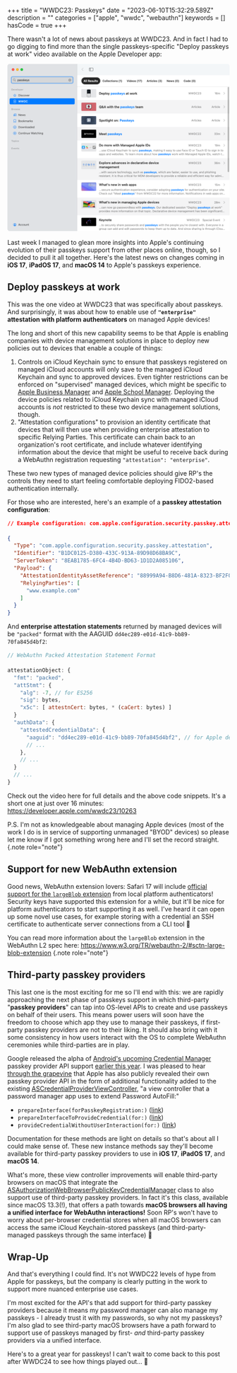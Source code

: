 +++
title = "WWDC23: Passkeys"
date = "2023-06-10T15:32:29.589Z"
description = ""
categories = ["apple", "wwdc", "webauthn"]
keywords = []
hasCode = true
+++

There wasn't a lot of news about passkeys at WWDC23. And in fact I had to go digging to find more than the single passkeys-specific "Deploy passkeys at work" video available on the Apple Developer app:

![A screenshot of the Apple Developers app on macOS. A search for "passkeys" brings up a list of collections, videos, and articles with the keyword highlighted, but a mix of content from both WWDC22 and WWDC23. Only one video, "Deploy passkeys at work", is specifically about passkeys.](images/developers_app_passkeys_search.png)

Last week I managed to glean more insights into Apple's continuing evolution of their passkeys support from other places online, though, so I decided to pull it all together. Here's the latest news on changes coming in **iOS 17**, **iPadOS 17**, and **macOS 14** to Apple's passkeys experience.

## Deploy passkeys at work

This was the one video at WWDC23 that was specifically about passkeys. And surprisingly, it was about how to enable use of **`"enterprise"` attestation with platform authenticators** on managed Apple devices!

The long and short of this new capability seems to be that Apple is enabling companies with device management solutions in place to deploy new policies out to devices that enable a couple of things:

1. Controls on iCloud Keychain sync to ensure that passkeys registered on managed iCloud accounts will only save to the managed iCloud Keychain and sync to approved devices. Even tighter restrictions can be enforced on "supervised" managed devices, which might be specific to [Apple Business Manager](https://www.apple.com/business/enterprise/it/) and [Apple School Manager](https://www.apple.com/education/). Deploying the device policies related to iCloud Keychain sync with managed iCloud accounts is *not* restricted to these two device management solutions, though.
2. "Attestation configurations" to provision an identity certificate that devices that will then use when providing enterprise attestation to specific Relying Parties. This certificate can chain back to an organization's root certificate, and include whatever identifying information about the device that might be useful to receive back during a WebAuthn registration requesting `"attestation": "enterprise"`.

These two new types of managed device policies should give RP's the controls they need to start feeling comfortable deploying FIDO2-based authentication internally.

For those who are interested, here's an example of a **passkey attestation configuration**:

```json
// Example configuration: com.apple.configuration.security.passkey.attestation

{
  "Type": "com.apple.configuration.security.passkey.attestation",
  "Identifier": "B1DC0125-D380-433C-913A-89D98D68BA9C",
  "ServerToken": "8EAB1785-6FC4-4B4D-BD63-1D1D2A085106",
  "Payload": {
    "AttestationIdentityAssetReference": "88999A94-B8D6-481A-8323-BF2F029F4EF9",
    "RelyingParties": [
      "www.example.com"
    ]
  }
}
```

And **enterprise attestation statements** returned by managed devices will be `"packed"` format with the AAGUID `dd4ec289-e01d-41c9-bb89-70fa845d4bf2`:

```js
// WebAuthn Packed Attestation Statement Format

attestationObject: {
  "fmt": "packed",
  "attStmt": {
    "alg": -7, // for ES256
    "sig": bytes,
    "x5c": [ attestnCert: bytes, * (caCert: bytes) ]
  }
  "authData": {
    "attestedCredentialData": {
      "aaguid": "dd4ec289-e01d-41c9-bb89-70fa845d4bf2", // for Apple devices
      // ...
    },
    // ...
  }
  // ...
}
```

Check out the video here for full details and the above code snippets. It's a short one at just over 16 minutes: https://developer.apple.com/wwdc23/10263

P.S. I'm not as knowledgeable about managing Apple devices (most of the work I do is in service of supporting unmanaged "BYOD" devices) so please let me know if I got something wrong here and I'll set the record straight.
{.note role="note"}

## Support for new WebAuthn extension

Good news, WebAuthn extension lovers: Safari 17 will include [official support for the `largeBlob` extension](https://developer.apple.com/documentation/safari-release-notes/safari-17-release-notes#Authentication) from local platform authenticators! Security keys have supported this extension for a while, but it'll be nice for platform authenticators to start supporting it as well. I've heard it can open up some novel use cases, for example storing with a credential an SSH certificate to authenticate server connections from a CLI tool 🤯

You can read more information about the `largeBlob` extension in the WebAuthn L2 spec here: https://www.w3.org/TR/webauthn-2/#sctn-large-blob-extension
{.note role="note"}

## Third-party passkey providers

This last one is the most exciting for me so I'll end with this: we are rapidly approaching the next phase of passkeys support in which third-party "**passkey providers**" can tap into OS-level APIs to create and use passkeys on behalf of their users. This means power users will soon have the freedom to choose which app they use to manage their passkeys, if first-party passkey providers are not to their liking. It should also bring with it some consistency in how users interact with the OS to complete WebAuthn ceremonies while third-parties are in play.

Google released the alpha of [Android's upcoming Credential Manager](https://developer.android.com/training/sign-in/passkeys) passkey provider API support [earlier this year](https://android-developers.googleblog.com/2023/02/bringing-together-sign-in-solutions-and-passkeys-android-new-credential-manager.html). I was pleased to hear [through the grapevine](https://hachyderm.io/@rmondello/110509448037547578) that Apple has also publicly revealed their own passkey provider API in the form of additional functionality added to the existing [ASCredentialProviderViewController](https://developer.apple.com/documentation/authenticationservices/ascredentialproviderviewcontroller), "a view controller that a password manager app uses to extend Password AutoFill:"

- `prepareInterface(forPasskeyRegistration:)` ([link](https://developer.apple.com/documentation/authenticationservices/ascredentialproviderviewcontroller/4172626-prepareinterface))
- `prepareInterfaceToProvideCredential(for:)` ([link](https://developer.apple.com/documentation/authenticationservices/ascredentialproviderviewcontroller/4172627-prepareinterfacetoprovidecredent))
- `provideCredentialWithoutUserInteraction(for:)` ([link](https://developer.apple.com/documentation/authenticationservices/ascredentialproviderviewcontroller/4172628-providecredentialwithoutuserinte))

Documentation for these methods are light on details so that's about all I could make sense of. These new instance methods say they'll become available for third-party passkey providers to use in **iOS 17**, **iPadOS 17**, and **macOS 14**.

What's more, these view controller improvements will enable third-party browsers on macOS that integrate the [ASAuthorizationWebBrowserPublicKeyCredentialManager](https://developer.apple.com/documentation/authenticationservices/asauthorizationwebbrowserpublickeycredentialmanager) class to also support use of third-party passkey providers. In fact it's this class, available since macOS 13.3(!), that offers a path towards **macOS browsers all having a unified interface for WebAuthn interactions!** Soon RP's won't have to worry about per-browser credential stores when all macOS browsers can access the same iCloud Keychain-stored passkeys (and third-party-managed passkeys through the same interface) 🚀

## Wrap-Up

And that's everything I could find. It's not WWDC22 levels of hype from Apple for passkeys, but the company is clearly putting in the work to support more nuanced enterprise use cases.

I'm most excited for the API's that add support for third-party passkey providers because it means my password manager can also manage my passkeys - I already trust it with my passwords, so why not my passkeys? I'm also glad to see third-party macOS browsers have a path forward to support use of passkeys managed by first- _and_ third-party passkey providers via a unified interface.

Here's to a great year for passkeys! I can't wait to come back to this post after WWDC24 to see how things played out... 🔐
